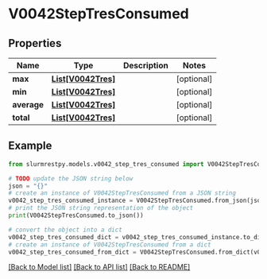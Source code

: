 # V0042StepTresConsumed


## Properties

Name | Type | Description | Notes
------------ | ------------- | ------------- | -------------
**max** | [**List[V0042Tres]**](V0042Tres.md) |  | [optional]
**min** | [**List[V0042Tres]**](V0042Tres.md) |  | [optional]
**average** | [**List[V0042Tres]**](V0042Tres.md) |  | [optional]
**total** | [**List[V0042Tres]**](V0042Tres.md) |  | [optional]

## Example

```python
from slurmrestpy.models.v0042_step_tres_consumed import V0042StepTresConsumed

# TODO update the JSON string below
json = "{}"
# create an instance of V0042StepTresConsumed from a JSON string
v0042_step_tres_consumed_instance = V0042StepTresConsumed.from_json(json)
# print the JSON string representation of the object
print(V0042StepTresConsumed.to_json())

# convert the object into a dict
v0042_step_tres_consumed_dict = v0042_step_tres_consumed_instance.to_dict()
# create an instance of V0042StepTresConsumed from a dict
v0042_step_tres_consumed_from_dict = V0042StepTresConsumed.from_dict(v0042_step_tres_consumed_dict)
```
[[Back to Model list]](../README.md#documentation-for-models) [[Back to API list]](../README.md#documentation-for-api-endpoints) [[Back to README]](../README.md)


